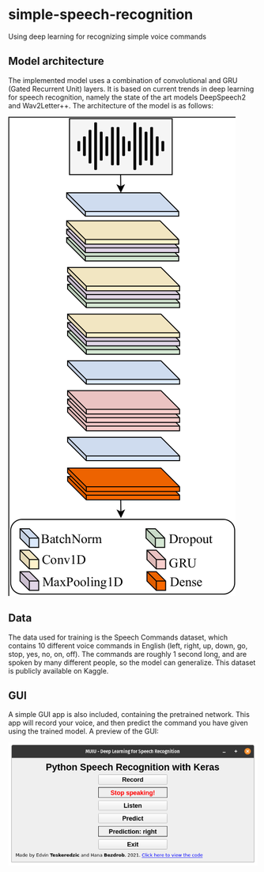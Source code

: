 # simple-speech-recognition
Using deep learning for recognizing simple voice commands

## Model architecture
The implemented model uses a combination of convolutional and GRU (Gated Recurrent Unit) layers. It is based on current trends in deep learning for speech recognition, namely the state of the art models DeepSpeech2 and Wav2Letter++. The architecture of the model is as follows:

![image](https://raw.githubusercontent.com/eteskeredzic/simple-speech-recognition/master/img/model.png)


## Data
The data used for training is the Speech Commands dataset, which contains 10 different voice commands in English (left, right, up, down, go, stop, yes, no, on, off). The commands are roughly 1 second long, and are spoken by many different people, so the model can generalize. This dataset is publicly available on Kaggle.

## GUI
A simple GUI app is also included, containing the pretrained network. This app will record your voice, and then predict the command you have given using the trained model. A preview of the GUI:


![image](https://raw.githubusercontent.com/eteskeredzic/simple-speech-recognition/master/img/app.png)


